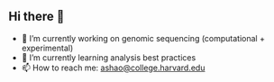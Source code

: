 ## Hi there 👋

- 🔭 I’m currently working on genomic sequencing (computational + experimental)
- 🌱 I’m currently learning analysis best practices
- 📫 How to reach me: ashao@college.harvard.edu

<!--
**annashao12/annashao12** is a ✨ _special_ ✨ repository because its `README.md` (this file) appears on your GitHub profile.

Here are some ideas to get you started:

- 🔭 I’m currently working on ...
- 🌱 I’m currently learning ...
- 👯 I’m looking to collaborate on ...
- 🤔 I’m looking for help with ...
- 💬 Ask me about ...
- 📫 How to reach me: ...
- 😄 Pronouns: ...
- ⚡ Fun fact: ...
-->
